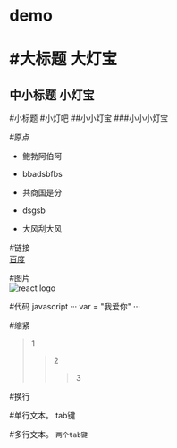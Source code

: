 # demo

#大标题
大灯宝
====

中小标题
小灯宝
----

#小标题
#小灯吧
##小小灯宝
###小小小灯宝

#原点
* 鲍勃阿伯阿
* bbadsbfbs

* 共商国是分
 * dsgsb
 * 大风刮大风
 
#链接</br>
[百度](www.baidu.com)

#图片</br>
![react logo](https://github.com/hudengbao/demo/raw/master/favicon.ico)



#代码 javascript
···
  var = "我爱你"
···


#缩紧

>1
>>2
>>>3

#换行
</br>

#单行文本。 tab键

#多行文本。 ``两个tab键``

